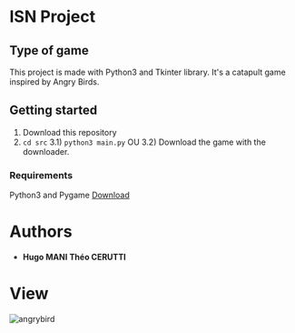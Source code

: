 # ISN Project

## Type of game

This project is made with Python3 and Tkinter library.
It's a catapult game inspired by Angry Birds.

## Getting started

1) Download this repository
2) ```cd src```
3.1) ```python3 main.py```
OU
3.2) Download the game with the downloader.

### Requirements

Python3 and Pygame [Download](https://www.pygame.org/news)

# Authors

* **Hugo MANI** **Théo CERUTTI**

# View

![angrybird](https://user-images.githubusercontent.com/44285344/48670540-7be33e00-eb19-11e8-8fb5-b2c0e541bfdf.png)
